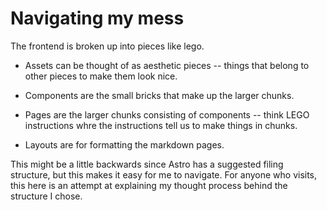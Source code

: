 # Navigating my mess

The frontend is broken up into pieces like lego.

- Assets can be thought of as aesthetic pieces -- things that belong to other pieces to make them look nice.

- Components are the small bricks that make up the larger chunks.

- Pages are the larger chunks consisting of components -- think LEGO instructions whre the instructions tell us to make things in chunks.

- Layouts are for formatting the markdown pages.

This might be a little backwards since Astro has a suggested filing structure, but this makes it easy for me to navigate.  For anyone who visits, this here is an attempt at explaining my thought process behind the structure I chose.
